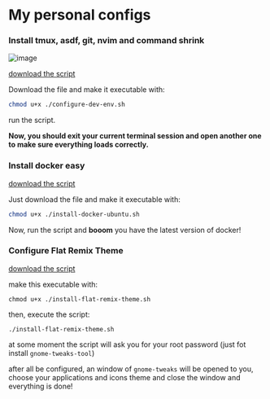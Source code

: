 # My personal configs

### Install tmux, asdf, git, nvim and command shrink

![image](https://github.com/marcos-venicius/.configs/assets/94018427/a87ab57a-30a8-46e5-b1f0-65082c1e2241)

[download the script](./scripts/configure-dev-env.sh)

Download the file and make it executable with:

```bash
chmod u+x ./configure-dev-env.sh
```

run the script.

**Now, you should exit your current terminal session and open another one to make sure everything loads correctly.**

### Install docker easy

[download the script](./scripts/install-docker-ubuntu.sh)

Just download the file and make it executable with:

```bash
chmod u+x ./install-docker-ubuntu.sh
```

Now, run the script and **booom** you have the latest version of docker!

### Configure Flat Remix Theme

[download the script](./scripts/install-flat-remix-theme.sh)

make this executable with:

```shell
chmod u+x ./install-flat-remix-theme.sh
```

then, execute the script:

```shell
./install-flat-remix-theme.sh
```

at some moment the script will ask you for your root password (just fot install `gnome-tweaks-tool`)

after all be configured, an window of `gnome-tweaks` will be opened to you, choose your applications and icons theme and close the window and everything is done!
